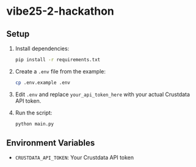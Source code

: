 # vibe25-2-hackathon

## Setup

1. Install dependencies:
   ```bash
   pip install -r requirements.txt
   ```

2. Create a `.env` file from the example:
   ```bash
   cp .env.example .env
   ```

3. Edit `.env` and replace `your_api_token_here` with your actual Crustdata API token.

4. Run the script:
   ```bash
   python main.py
   ```

## Environment Variables

- `CRUSTDATA_API_TOKEN`: Your Crustdata API token